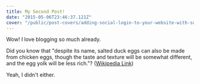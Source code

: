 ```yaml
---
title: My Second Post!
date: "2015-05-06T23:46:37.121Z"
cover: "/public/post-covers/adding-social-login-to-your-website-with-supertokens.png"
---
```


Wow! I love blogging so much already.

Did you know that "despite its name, salted duck eggs can also be made from
chicken eggs, though the taste and texture will be somewhat different, and the
egg yolk will be less rich."?
([Wikipedia Link](https://en.wikipedia.org/wiki/Salted_duck_egg))

Yeah, I didn't either.
